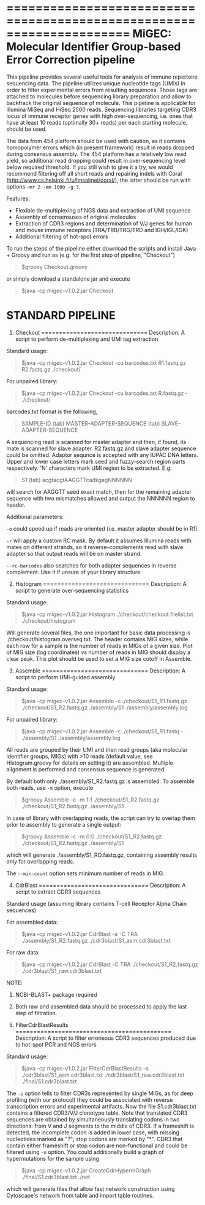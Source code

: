 =====================================================================
  MiGEC: Molecular Identifier Group-based Error Correction pipeline  
=====================================================================

This pipeline provides several useful tools for analysis of immune repertoire sequencing data. The pipeline utilizes unique nucleotide tags (UMIs) in order to filter experimental errors from resulting sequences. Those tags are attached to molecules before sequencing library preparation and allow to backtrack the original sequence of molecule. This pipeline is applicable for Illumina MiSeq and HiSeq 2500 reads. Sequencing libraries targeting CDR3 locus of immune receptor genes with high over-sequencing, i.e. ones that have at least 10 reads (optimally 30+ reads) per each starting molecule, should be used.

The data from 454 platform should be used with caution, as it contains homopolymer errors which (in present framework) result in reads dropped during consensus assembly. The 454 platform has a relatively low read yield, so additional read dropping could result in over-sequencing level below required threshold. If you still wish to give it a try, we would recommend filtering off all short reads and repairing indels with Coral (http://www.cs.helsinki.fi/u/lmsalmel/coral/), the latter should be run with options ```-mr 2 -mm 1000 -g 3```.

Features:
- Flexible de-multiplexing of NGS data and extraction of UMI sequence
- Assembly of consensuses of original molecules
- Extraction of CDR3 regions and determination of V/J genes for human and mouse immune receptors (TRA/TRB/TRG/TRD and IGH/IGL/IGK)
- Additional filtering of hot-spot errors

To run the steps of the pipeline either download the scripts and install Java + Groovy and run as (e.g. for the first step of pipeline, "Checkout") 

>$groovy Checkout.groovy

or simply download a standalone jar and execute

>$java -cp migec-v1.0.2.jar Checkout


STANDARD PIPELINE
=================

1. Checkout
==============================
Description: A script to perform de-multiplexing and UMI tag extraction

Standard usage: 
>$java -cp migec-v1.0.2.jar Checkout -cu barcodes.txt R1.fastq.gz R2.fastq.gz ./checkout/

For unpaired library:
>$java -cp migec-v1.0.2.jar Checkout -cu barcodes.txt R.fastq.gz - ./checkout/

barcodes.txt format is the following, 
>SAMPLE-ID (tab) MASTER-ADAPTER-SEQUENCE (tab) SLAVE-ADAPTER-SEQUENCE

A sequencing read is scanned for master adapter and then, if found, its mate is scanned for slave adapter. R2.fastq.gz and slave adapter sequence could be omitted.
Adaptor sequnce is accepted with any IUPAC DNA letters. Upper and lower case letters mark seed and fuzzy-search region parts respectively. 'N' characters mark UMI region to be extracted.
E.g. 
>S1 (tab) acgtacgtAAGGTTcadkgagNNNNNN

will search for AAGGTT seed exact match, then for the remaining adapter sequence with two mismatches allowed and output the NNNNNN region to header.

Additional parameters:

```-o``` could speed up if reads are oriented (i.e. master adapter should be in R1).

```-r``` will apply a custom RC mask. By default it assumes Illumina reads with mates on different strands, so it reverse-complements read with slave adapter so that output reads will be on master strand.

```--rc-barcodes``` also searches for both adapter sequences in reverse complement. Use it if unsure of your library structure.




2. Histogram
==============================
Description: A script to generate over-sequencing statistics

Standard usage:
>$java -cp migec-v1.0.2.jar Histogram ./checkout/checkout.filelist.txt ./checkout/histogram

Will generate several files, the one important for basic data processing is ./checkout/histogram.overseq.txt. The header contains MIG sizes, while each row for a sample is the number of reads in MIGs of a given size. Plot of MIG size (log coordinates) vs number of reads in MIG should display a clear peak. This plot should be used to set a MIG size cutoff in Assemble. 




3. Assemble
==============================
Description: A script to perform UMI-guided assembly

Standard usage:

>$java -cp migec-v1.0.2.jar Assemble -c ./checkout/S1_R1.fastq.gz ./checkout/S1_R2.fastq.gz ./assembly/S1 ./assembly/assembly.log

For unpaired library:

>$java -cp migec-v1.0.2.jar Assemble -c ./checkout/S1_R1.fastq - ./assembly/S1 ./assembly/assembly.log


All reads are grouped by their UMI and then read groups (aka molecular identifier groups, MIGs) with >10 reads (default value, see Histogram.groovy for details on setting it) are assembled. Multiple alignment is performed and consensus sequence is generated.

By default both only ./assembly/S1_R2.fastq.gz is assembled. To assemble both reads, use ```-m``` option, execute 
>$groovy Assemble -c -m 1:1 ./checkout/S1_R2.fastq.gz ./checkout/S1_R2.fastq.gz ./assembly/S1

In case of library with overlapping reads, the script can try to overlap them prior to assembly to generate a single output: 
>$groovy Assemble -c -m 0:0 ./checkout/S1_R2.fastq.gz ./checkout/S1_R2.fastq.gz ./assembly/S1

which will generate ./assembly/S1_RO.fastq.gz, containing assembly results _only_ for overlapping reads.

The ```--min-count``` option sets minimum number of reads in MIG.




4. CdrBlast
===============================
Description: A script to extract CDR3 sequences

Standard usage (assuming library contains T-cell Receptor Alpha Chain sequences)

For assembled data:

>$java -cp migec-v1.0.2.jar CdrBlast -a -C TRA ./assembly/S1_R2.fastq.gz ./cdr3blast/S1_asm.cdr3blast.txt 

For raw data:

>$java -cp migec-v1.0.2.jar CdrBlast -C TRA ./checkout/S1_R2.fastq.gz ./cdr3blast/S1_raw.cdr3blast.txt


NOTE:

1) NCBI-BLAST+ package required

2) Both raw and assembled data should be processed to apply the last step of filtration.




5. FilterCdrBlastResults
============================================
Description: A script to filter erroneous CDR3 sequences produced due to hot-spot PCR and NGS errors

Standard usage: 

>$java -cp migec-v1.0.2.jar FilterCdrBlastResults -s ./cdr3blast/S1_asm.cdr3blast.txt ./cdr3blast/S1_raw.cdr3blast.txt ./final/S1.cdr3blast.txt

The ```-s``` option tells to filter CDR3s represented by single MIGs, as for deep profiling (with our protocol) they could be associated with reverse transcription errors and experimental artifacts. Now the file S1.cdr3blast.txt contains a filtered CDR3/V/J clonotype table. Note that translated CDR3 sequences are obtained by simultaneously translating codons in two directions: from V and J segments to the middle of CDR3. If a frameshift is detected, the incomplete codon is added in lower case, with missing nucleotides marked as "?"; stop codons are marked by "*". CDR3 that contain either frameshift or stop codon are non-functional and could be filtered using ```-n``` option. You could additionally build a graph of hypermutations for the sample using

>$java -cp migec-v1.0.2.jar CreateCdrHypermGraph ./final/S1.cdr3blast.txt ./net

which will generate files that allow fast network construction using Cytoscape's network from table and import table routines.
